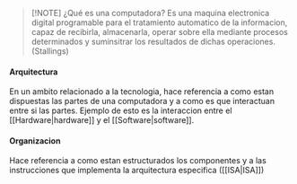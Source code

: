 >[!NOTE] ¿Qué es una computadora?
>Es una maquina electronica digital programable para el tratamiento automatico de la informacion, capaz de recibirla, almacenarla, operar sobre ella mediante procesos determinados y suminsitrar los resultados de dichas operaciones. (Stallings)

#### Arquitectura
En un ambito relacionado a la tecnologia, hace referencia a como estan dispuestas las partes de una computadora y a como es que interactuan entre si las partes. Ejemplo de esto es la interaccion entre el [[Hardware|hardware]] y el [[Software|software]].

#### Organizacion
Hace referencia a como estan estructurados los componentes y a las instrucciones que implementa la arquitectura especifica ([[ISA|ISA]])